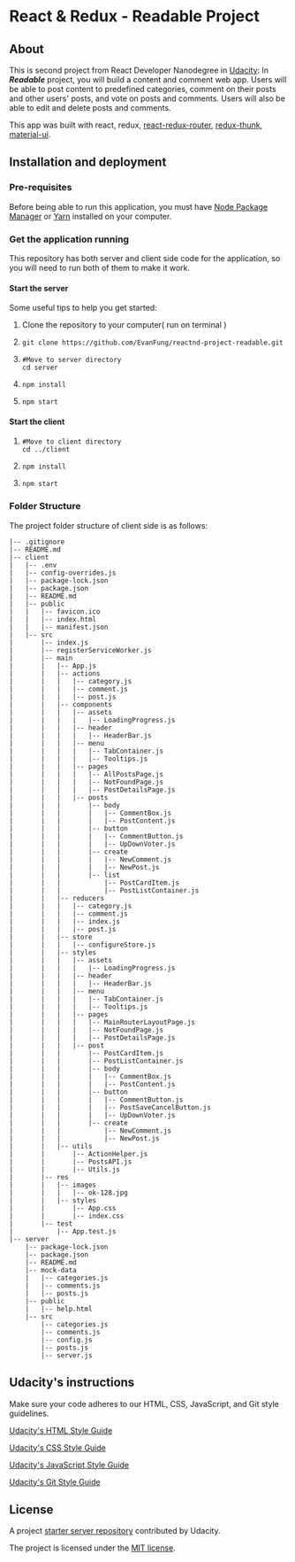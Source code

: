 # React & Redux - Readable Project

## About

This is second project from React Developer Nanodegree in [Udacity](https://www.udacity.com/): In ***Readable*** project, you will build a content and comment web app. Users will be able to post content to predefined categories, comment on their posts and other users' posts, and vote on posts and comments. Users will also be able to edit and delete posts and comments.

This app was built with react, redux, [react-redux-router](https://github.com/reactjs/react-router-redux), [redux-thunk](https://github.com/gaearon/redux-thunk), [material-ui](https://github.com/callemall/material-ui).

## Installation and deployment

### Pre-requisites

Before being able to run this application, you must have [Node Package Manager](https://nodejs.org/en/)  or [Yarn](https://yarnpkg.com/) installed on your computer.

### Get the application running

This repository has both server and client side code for the application, so you will need to run both of them to make it work.



#### Start the server

Some useful tips to help you get started:

1. Clone the repository to your computer( run on terminal )

2. ```
   git clone https://github.com/EvanFung/reactnd-project-readable.git
   ```

3. ```
   #Move to server directory
   cd server
   ```

4. ```
   npm install
   ```

5. ```npm start```

#### Start the client

1. ```
   #Move to client directory
   cd ../client
   ```

2. ```npm install```

3. ```npm start```

### Folder Structure

The project folder structure of client side is as follows:

```  '    |-- config-overrides.js',
|-- .gitignore
|-- README.md
|-- client
|   |-- .env
|   |-- config-overrides.js
|   |-- package-lock.json
|   |-- package.json
|   |-- README.md
|   |-- public
|   |   |-- favicon.ico
|   |   |-- index.html
|   |   |-- manifest.json
|   |-- src
|       |-- index.js
|       |-- registerServiceWorker.js
|       |-- main
|       |   |-- App.js
|       |   |-- actions
|       |   |   |-- category.js
|       |   |   |-- comment.js
|       |   |   |-- post.js
|       |   |-- components
|       |   |   |-- assets
|       |   |   |   |-- LoadingProgress.js
|       |   |   |-- header
|       |   |   |   |-- HeaderBar.js
|       |   |   |-- menu
|       |   |   |   |-- TabContainer.js
|       |   |   |   |-- Tooltips.js
|       |   |   |-- pages
|       |   |   |   |-- AllPostsPage.js
|       |   |   |   |-- NotFoundPage.js
|       |   |   |   |-- PostDetailsPage.js
|       |   |   |-- posts
|       |   |       |-- body
|       |   |       |   |-- CommentBox.js
|       |   |       |   |-- PostContent.js
|       |   |       |-- button
|       |   |       |   |-- CommentButton.js
|       |   |       |   |-- UpDownVoter.js
|       |   |       |-- create
|       |   |       |   |-- NewComment.js
|       |   |       |   |-- NewPost.js
|       |   |       |-- list
|       |   |           |-- PostCardItem.js
|       |   |           |-- PostListContainer.js
|       |   |-- reducers
|       |   |   |-- category.js
|       |   |   |-- comment.js
|       |   |   |-- index.js
|       |   |   |-- post.js
|       |   |-- store
|       |   |   |-- configureStore.js
|       |   |-- styles
|       |   |   |-- assets
|       |   |   |   |-- LoadingProgress.js
|       |   |   |-- header
|       |   |   |   |-- HeaderBar.js
|       |   |   |-- menu
|       |   |   |   |-- TabContainer.js
|       |   |   |   |-- Tooltips.js
|       |   |   |-- pages
|       |   |   |   |-- MainRouterLayoutPage.js
|       |   |   |   |-- NotFoundPage.js
|       |   |   |   |-- PostDetailsPage.js
|       |   |   |-- post
|       |   |       |-- PostCardItem.js
|       |   |       |-- PostListContainer.js
|       |   |       |-- body
|       |   |       |   |-- CommentBox.js
|       |   |       |   |-- PostContent.js
|       |   |       |-- button
|       |   |       |   |-- CommentButton.js
|       |   |       |   |-- PostSaveCancelButton.js
|       |   |       |   |-- UpDownVoter.js
|       |   |       |-- create
|       |   |           |-- NewComment.js
|       |   |           |-- NewPost.js
|       |   |-- utils
|       |       |-- ActionHelper.js
|       |       |-- PostsAPI.js
|       |       |-- Utils.js
|       |-- res
|       |   |-- images
|       |   |   |-- ok-128.jpg
|       |   |-- styles
|       |       |-- App.css
|       |       |-- index.css
|       |-- test
|           |-- App.test.js
|-- server
    |-- package-lock.json
    |-- package.json
    |-- README.md
    |-- mock-data
    |   |-- categories.js
    |   |-- comments.js
    |   |-- posts.js
    |-- public
    |   |-- help.html
    |-- src
        |-- categories.js
        |-- comments.js
        |-- config.js
        |-- posts.js
        |-- server.js

```



## Udacity's instructions

Make sure your code adheres to our HTML, CSS, JavaScript, and Git style guidelines.

[Udacity's HTML Style Guide](http://udacity.github.io/frontend-nanodegree-styleguide/index.html)

[Udacity's CSS Style Guide](http://udacity.github.io/frontend-nanodegree-styleguide/css.html)

[Udacity's JavaScript Style Guide](http://udacity.github.io/frontend-nanodegree-styleguide/javascript.html)

[Udacity's Git Style Guide](https://udacity.github.io/git-styleguide/)



## License

A project [starter server repository](https://github.com/udacity/reactnd-project-readable-starter) contributed by Udacity.

The project is licensed under the [MIT license](license.txt).